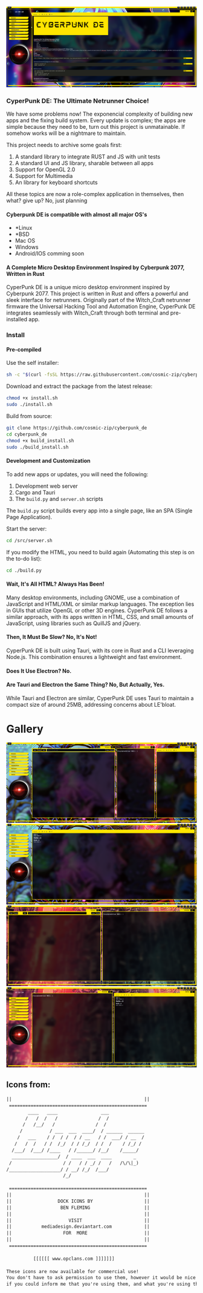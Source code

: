!["CyberDE"](./docs/cpde.png)

### CyperPunk DE: The Ultimate Netrunner Choice!

We have some problems now! The exponencial complexity of building new apps and the fixing build system.
Every update is complex; the apps are simple because they need to be, turn out this project is unmatainable.
If somehow works will be a nightmare to maintain.

This project needs to archive some goals first:

1. A standard library to integrate RUST and JS with unit tests
2. A standard UI and JS library, sharable between all apps
3. Support for OpenGL 2.0
4. Support for Multimedia
5. An library for keyboard shortcuts

All these topics are now a role-complex application in themselves, then what? give up?
No, just planning

#### Cyberpunk DE is compatible with almost all major OS's

* *Linux
* *BSD
* Mac OS
* Windows
* Android/IOS comming soon

#### A Complete Micro Desktop Environment Inspired by Cyberpunk 2077, Written in **Rust**

CyperPunk DE is a unique micro desktop environment inspired by Cyberpunk 2077. This project is written in Rust and offers a
powerful and sleek interface for netrunners. Originally part of the Witch_Craft netrunner firmware the Universal Hacking Tool and Automation Engine,
CyperPunk DE integrates seamlessly with Witch_Craft through both terminal and pre-installed app.

### Install

#### Pre-compiled

Use the self installer:
```bash
sh -c "$(curl -fsSL https://raw.githubusercontent.com/cosmic-zip/cyberpunk/master/install.sh)"
```

Download and extract the package from the latest release:
```bash
chmod +x install.sh
sudo ./install.sh
```

Build from source:
```bash
git clone https://github.com/cosmic-zip/cyberpunk_de
cd cyberpunk_de
chmod +x build_install.sh
sudo ./build_install.sh
```

#### Development and Customization

To add new apps or updates, you will need the following:
1. Development web server
2. Cargo and Tauri
3. The `build.py` and `server.sh` scripts

The `build.py` script builds every app into a single page, like an SPA (Single Page Application).

Start the server:
```bash
cd /src/server.sh
```

If you modify the HTML, you need to build again (Automating this step is on the to-do list):
```bash
cd ./build.py
```


#### Wait, It's All HTML? Always Has Been!

Many desktop environments, including GNOME, use a combination of JavaScript and HTML/XML or similar markup languages.
The exception lies in GUIs that utilize OpenGL or other 3D engines. CyperPunk DE follows a similar approach, with its
apps written in HTML, CSS, and small amounts of JavaScript, using libraries such as QuillJS and jQuery.

#### Then, It Must Be Slow? No, It's Not!

CyperPunk DE is built using Tauri, with its core in Rust and a CLI leveraging Node.js. This combination ensures a
lightweight and fast environment.

#### Does It Use Electron? No.

#### Are Tauri and Electron the Same Thing? No, But Actually, Yes.

While Tauri and Electron are similar, CyperPunk DE uses Tauri to maintain a compact size of around 25MB, addressing concerns about LE'bloat.

# Gallery

!["CyberDE"](./docs/1.png)
!["CyberDE"](./docs/2.png)
!["CyberDE"](./docs/3.png)
!["CyberDE"](./docs/4.png)

## Icons from:


```txt
||                                                 ||
 ===================================================
        ____   ____                ___
       /   /  /   /               /  /
      /   /__/   /               /  /
     /          / ___  ___  ____/  / ______  ______
    /   ___    / /  / /  / / __   / /  ___/ / __  /
   /   /  /   / /  /_/  / / /_/  / /  /    / /_/ /
  /___/  /___/ /____   / /______/ /__/    /_____/
  _________________/  / ____  ___  ____        _
 /                   / /   / / _/ /   /   /\/\|_)
/___________________/ / __/ /_/  /___/
                     /_/

 ===================================================
||                                                 ||
||                 DOCK ICONS BY                   ||
||                  BEN FLEMING                    ||
||                                                 ||
||                     VISIT                       ||
||           mediadesign.deviantart.com            ||
||                   FOR  MORE                     ||
||                                                 ||
 ===================================================

          [[[[[[ www.opclans.com ]]]]]]]

These icons are now available for commercial use!
You don't have to ask permission to use them, however it would be nice
if you could inform me that you're using them, and what you're using them for.
```
